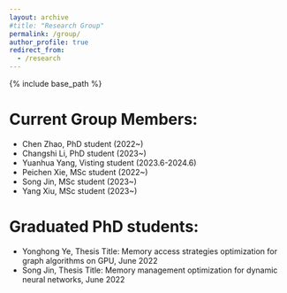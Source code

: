 ```yaml
---
layout: archive
#title: "Research Group"
permalink: /group/
author_profile: true
redirect_from:
  - /research
---
```


{% include base_path %}

Current Group Members:
=====
- Chen Zhao, PhD student (2022~)
- Changshi Li, PhD student (2023~)
- Yuanhua Yang, Visting student (2023.6-2024.6)
- Peichen Xie, MSc student (2022~)
- Song Jin, MSc student (2023~)
- Yang Xiu, MSc student (2023~)

Graduated PhD students:
=====
- Yonghong Ye, Thesis Title: Memory access strategies optimization for graph algorithms on GPU, June 2022
- Song Jin, Thesis Title: Memory management optimization for dynamic neural networks, June 2022
